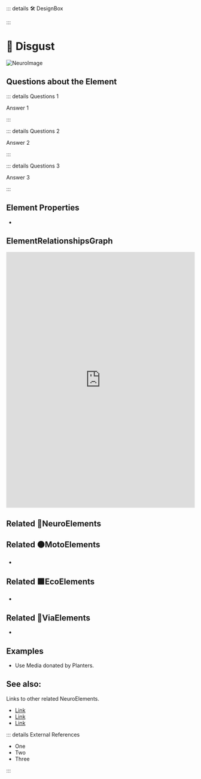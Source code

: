 ::: details 🛠 <dev>DesignBox</dev> 



:::

# 💜 <neuro>Disgust </neuro>

![NeuroImage](/Neuro/NeuroImage.png)
## Questions about the Element

::: details Questions 1

Answer 1

:::

::: details Questions 2

Answer 2

:::

::: details Questions 3

Answer 3

:::
## Element Properties

- 

## ElementRelationshipsGraph

<iframe 
    width="100%" 
    height="684" 
    frameborder="0"
    src="https://observablehq.com/embed/@d3/force-directed-graph/2?cells=chart"
></iframe>

## Related 💜<neuro>NeuroElements</neuro> 

## Related 🟠<moto>MotoElements</moto>
- 
## Related 🟩<eco>EcoElements</eco>
- 
## Related 🔺<route>ViaElements</route>
- 

## Examples

- Use Media donated by Planters. 

## See also:

Links to other related NeuroElements. 

- [Link]()
- [Link]()
- [Link]()

::: details External References

- One
- Two
- Three

:::

